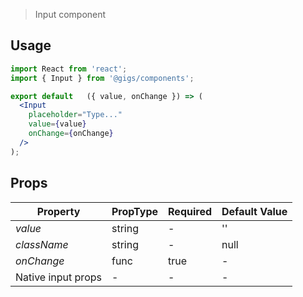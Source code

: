 
> Input component

## Usage

```jsx
import React from 'react';
import { Input } from '@gigs/components';

export default   ({ value, onChange }) => (
  <Input
    placeholder="Type..."
    value={value}
    onChange={onChange}
  />
);
```

## Props

| Property     | PropType  | Required | Default Value  |
| ------------ | ----------| -------- | -------------- |
| *value*      | string    | -        | ''             |
| *className*  | string    | -        | null           |
| *onChange*   | func      | true     | -              |
| Native input props | -   | -        | -              |
